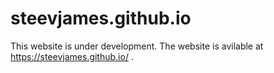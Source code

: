 # steevjames.github.io
This website is under development. The website is avilable at https://steevjames.github.io/ . 
